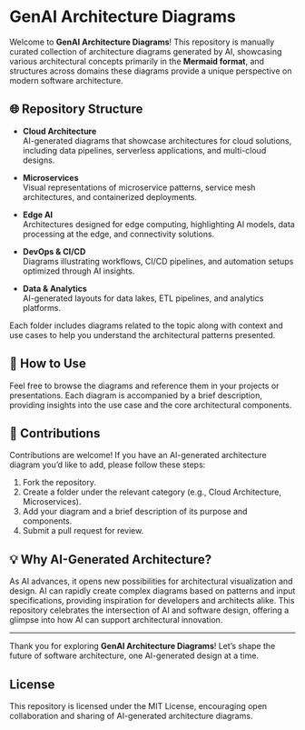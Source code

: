# GenAI Architecture Diagrams

Welcome to **GenAI Architecture Diagrams**! This repository is manually curated collection of architecture diagrams generated by AI, showcasing various architectural concepts  primarily in the **Mermaid format**, and structures across domains these diagrams provide a unique perspective on modern software architecture.


## 🌐 Repository Structure

- **Cloud Architecture**  
  AI-generated diagrams that showcase architectures for cloud solutions, including data pipelines, serverless applications, and multi-cloud designs.

- **Microservices**  
  Visual representations of microservice patterns, service mesh architectures, and containerized deployments.

- **Edge AI**  
  Architectures designed for edge computing, highlighting AI models, data processing at the edge, and connectivity solutions.

- **DevOps & CI/CD**  
  Diagrams illustrating workflows, CI/CD pipelines, and automation setups optimized through AI insights.

- **Data & Analytics**  
  AI-generated layouts for data lakes, ETL pipelines, and analytics platforms.

Each folder includes diagrams related to the topic along with context and use cases to help you understand the architectural patterns presented.

## 📜 How to Use

Feel free to browse the diagrams and reference them in your projects or presentations. Each diagram is accompanied by a brief description, providing insights into the use case and the core architectural components.

## 🚀 Contributions

Contributions are welcome! If you have an AI-generated architecture diagram you’d like to add, please follow these steps:

1. Fork the repository.
2. Create a folder under the relevant category (e.g., Cloud Architecture, Microservices).
3. Add your diagram and a brief description of its purpose and components.
4. Submit a pull request for review.

## 💡 Why AI-Generated Architecture?

As AI advances, it opens new possibilities for architectural visualization and design. AI can rapidly create complex diagrams based on patterns and input specifications, providing inspiration for developers and architects alike. This repository celebrates the intersection of AI and software design, offering a glimpse into how AI can support architectural innovation.

---

Thank you for exploring **GenAI Architecture Diagrams**! Let’s shape the future of software architecture, one AI-generated design at a time.

## License

This repository is licensed under the MIT License, encouraging open collaboration and sharing of AI-generated architecture diagrams.
